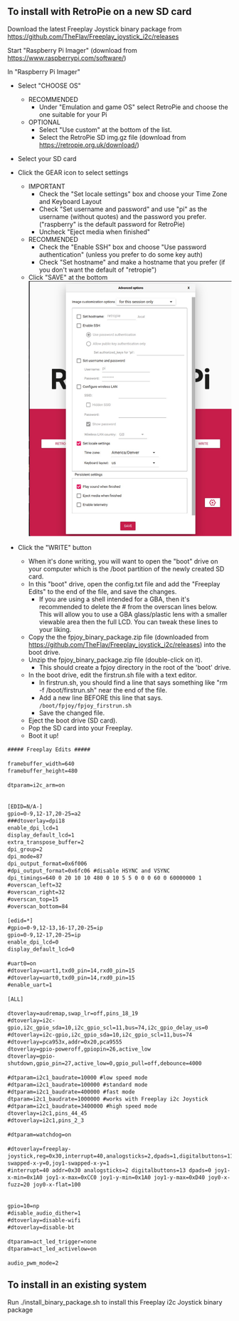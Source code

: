 ## To install with RetroPie on a new SD card
Download the latest Freeplay Joystick binary package from https://github.com/TheFlav/Freeplay_joystick_i2c/releases

Start "Raspberry Pi Imager" (download from https://www.raspberrypi.com/software/)

In "Raspberry Pi Imager"

- Select "CHOOSE OS"
	- RECOMMENDED
		- Under "Emulation and game OS" select RetroPie and choose the one suitable for your Pi
	- OPTIONAL
		- Select "Use custom" at the bottom of the list.
		- Select the RetroPie SD img.gz file (download from https://retropie.org.uk/download/)
- Select your SD card
- Click the GEAR icon to select settings
	- IMPORTANT
		- Check the "Set locale settings" box and choose your Time Zone and Keyboard Layout
		- Check "Set username and password" and use "pi" as the username (without quotes) and the password you prefer.  ("raspberry" is the default password for RetroPie)
		- Uncheck "Eject media when finished"
	- RECOMMENDED
		- Check the "Enable SSH" box and choose "Use password authentication" (unless you prefer to do some key auth)
		- Check "Set hostname" and make a hostname that you prefer (if you don't want the default of "retropie")
	- Click "SAVE" at the bottom
	![plot](./raspi_imager.jpg)

- Click the "WRITE" button
	- When it's done writing, you will want to open the "boot" drive on your computer which is the /boot partition of the newly created SD card.
	- In this "boot" drive, open the config.txt file and add the "Freeplay Edits" to the end of the file, and save the changes.
		- If you are using a shell intended for a GBA, then it's recommended to delete the # from the overscan lines below.  This will allow you to use a GBA glass/plastic lens with a smaller viewable area then the full LCD.  You can tweak these lines to your liking.
	- Copy the the fpjoy_binary_package.zip file (downloaded from https://github.com/TheFlav/Freeplay_joystick_i2c/releases) into the boot drive.
	- Unzip the fpjoy_binary_package.zip file (double-click on it).
		- This should create a fpjoy directory in the root of the 'boot' drive.
	- In the boot drive, edit the firstrun.sh file with a text editor.
		- In firstrun.sh, you should find a line that says something like "rm -f /boot/firstrun.sh" near the end of the file.  
		- Add a new line BEFORE this line that says.
```		  /boot/fpjoy/fpjoy_firstrun.sh```
		- Save the changed file.
	- Eject the boot drive (SD card).
	- Pop the SD card into your Freeplay.
	- Boot it up!


```
##### Freeplay Edits #####

framebuffer_width=640
framebuffer_height=480

dtparam=i2c_arm=on


[EDID=N/A-]
gpio=0-9,12-17,20-25=a2
###dtoverlay=dpi18
enable_dpi_lcd=1
display_default_lcd=1
extra_transpose_buffer=2
dpi_group=2
dpi_mode=87
dpi_output_format=0x6f006
#dpi_output_format=0x6fc06 #disable HSYNC and VSYNC
dpi_timings=640 0 20 10 10 480 0 10 5 5 0 0 0 60 0 60000000 1
#overscan_left=32
#overscan_right=32
#overscan_top=15
#overscan_bottom=84

[edid=*]
#gpio=0-9,12-13,16-17,20-25=ip
gpio=0-9,12-17,20-25=ip
enable_dpi_lcd=0
display_default_lcd=0

#uart0=on
#dtoverlay=uart1,txd0_pin=14,rxd0_pin=15
#dtoverlay=uart0,txd0_pin=14,rxd0_pin=15
#enable_uart=1

[ALL]

dtoverlay=audremap,swap_lr=off,pins_18_19
#dtoverlay=i2c-gpio,i2c_gpio_sda=10,i2c_gpio_scl=11,bus=74,i2c_gpio_delay_us=0
#dtoverlay=i2c-gpio,i2c_gpio_sda=10,i2c_gpio_scl=11,bus=74
#dtoverlay=pca953x,addr=0x20,pca9555
dtoverlay=gpio-poweroff,gpiopin=26,active_low
dtoverlay=gpio-shutdown,gpio_pin=27,active_low=0,gpio_pull=off,debounce=4000

#dtparam=i2c1_baudrate=10000 #low speed mode
#dtparam=i2c1_baudrate=100000 #standard mode
#dtparam=i2c1_baudrate=400000 #fast mode 
dtparam=i2c1_baudrate=1000000 #works with Freeplay i2c Joystick
#dtparam=i2c1_baudrate=3400000 #high speed mode
dtoverlay=i2c1,pins_44_45
#dtoverlay=i2c1,pins_2_3

#dtparam=watchdog=on

#dtoverlay=freeplay-joystick,reg=0x30,interrupt=40,analogsticks=2,dpads=1,digitalbuttons=11,joy0-swapped-x-y=0,joy1-swapped-x-y=1
#interrupt=40 addr=0x30 analogsticks=2 digitalbuttons=13 dpads=0 joy1-x-min=0x1A0 joy1-x-max=0xCC0 joy1-y-min=0x1A0 joy1-y-max=0xD40 joy0-x-fuzz=20 joy0-x-flat=100


gpio=10=np
#disable_audio_dither=1
#dtoverlay=disable-wifi
#dtoverlay=disable-bt

dtparam=act_led_trigger=none
dtparam=act_led_activelow=on

audio_pwm_mode=2
```
	


## To install in an existing system
Run ./install_binary_package.sh to install this Freeplay i2c Joystick binary package

